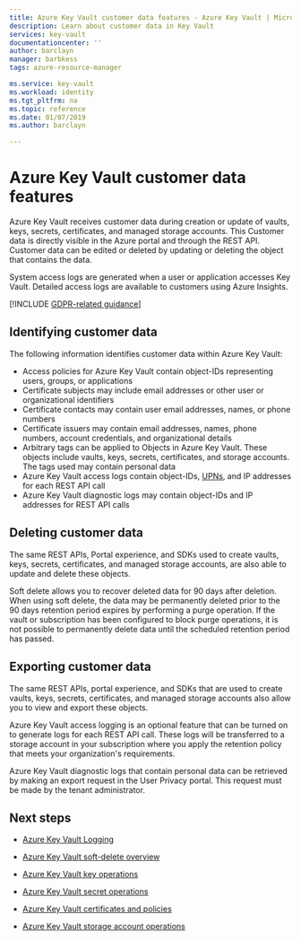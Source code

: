 ```yaml
---
title: Azure Key Vault customer data features - Azure Key Vault | Microsoft Docs
description: Learn about customer data in Key Vault
services: key-vault
documentationcenter: ''
author: barclayn
manager: barbkess
tags: azure-resource-manager

ms.service: key-vault
ms.workload: identity
ms.tgt_pltfrm: na
ms.topic: reference
ms.date: 01/07/2019
ms.author: barclayn

---
```

# Azure Key Vault customer data features​

Azure Key Vault receives customer data during creation or update of vaults, keys, secrets, certificates, and managed storage accounts. This Customer data is directly visible in the Azure portal and through the REST API. Customer data can be edited or deleted by updating or deleting the object that contains the data.

System access logs are generated when a user or application accesses Key Vault. Detailed access logs are available to customers using Azure Insights.

[!INCLUDE [GDPR-related guidance](../../includes/gdpr-intro-sentence.md)]

## Identifying customer data

The following information identifies customer data within Azure Key Vault:

- Access policies for Azure Key Vault contain object-IDs representing users, groups, or applications
- Certificate subjects may include email addresses or other user or organizational identifiers
- Certificate contacts may contain user email addresses, names, or phone numbers
- Certificate issuers may contain email addresses, names, phone numbers, account credentials, and organizational details
- Arbitrary tags can be applied to Objects in Azure Key Vault. These objects include vaults, keys, secrets, certificates, and storage accounts. The tags used may contain personal data
- Azure Key Vault access logs contain object-IDs, [UPNs](../active-directory/hybrid/plan-connect-userprincipalname.md), and IP addresses for each REST API call
- Azure Key Vault diagnostic logs may contain object-IDs and IP addresses for REST API calls

## Deleting customer data

The same REST APIs, Portal experience, and SDKs used to create vaults, keys, secrets, certificates, and managed storage accounts, are also able to update and delete these objects.

Soft delete allows you to recover deleted data for 90 days after deletion. When using soft delete, the data may be permanently deleted prior to the 90 days retention period expires by performing a purge operation. If the vault or subscription has been configured to block purge operations, it is not possible to permanently delete data until the scheduled retention period has passed.

## Exporting customer data

The same REST APIs, portal experience, and SDKs that are used to create vaults, keys, secrets, certificates, and managed storage accounts  also allow you to view and export these objects.

Azure Key Vault access logging is an optional feature that can be turned on to generate logs for each REST API call. These logs will be transferred to a storage account in your subscription where you apply the retention policy that meets your organization's requirements.

Azure Key Vault diagnostic logs that contain personal data can be retrieved by making an export request in the User Privacy portal. This request must be made by the tenant administrator.

## Next steps

- [Azure Key Vault Logging](key-vault-logging.md)

- [Azure Key Vault soft-delete overview](key-vault-soft-delete-cli.md)

- [Azure Key Vault key operations](https://docs.microsoft.com/rest/api/keyvault/key-operations)

- [Azure Key Vault secret operations](https://docs.microsoft.com/rest/api/keyvault/secret-operations)

- [Azure Key Vault certificates and policies](https://docs.microsoft.com/rest/api/keyvault/certificates-and-policies)

- [Azure Key Vault storage account operations](https://docs.microsoft.com/rest/api/keyvault/storage-account-key-operations)
